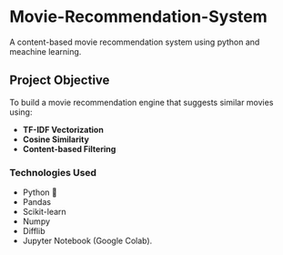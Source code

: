 # Movie-Recommendation-System
 A content-based movie recommendation system using python and meachine learning.

## Project Objective
To build a movie recommendation engine that suggests similar movies using:
- **TF-IDF Vectorization**
- **Cosine Similarity**
- **Content-based Filtering**

### Technologies Used
- Python 🐍
- Pandas
- Scikit-learn
- Numpy
- Difflib
- Jupyter Notebook (Google Colab).
